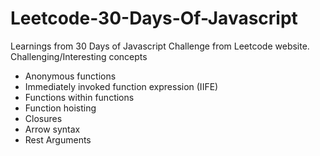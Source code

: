 # Leetcode-30-Days-Of-Javascript
Learnings from 30 Days of Javascript Challenge from Leetcode website.
Challenging/Interesting concepts
- Anonymous functions
- Immediately invoked function expression (IIFE)
- Functions within functions
- Function hoisting
- Closures
- Arrow syntax
- Rest Arguments
